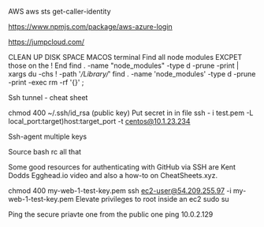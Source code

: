 AWS
aws sts get-caller-identity

https://www.npmjs.com/package/aws-azure-login

https://jumpcloud.com/


CLEAN UP DISK SPACE  MACOS terminal 
Find all node modules EXCPET those on the ! End 
find . -name "node_modules" -type d -prune -print | xargs du -chs ! -path '*/Library/*'
find . -name 'node_modules' -type d -prune -print -exec rm -rf '{}' \;

Ssh tunnel - cheat sheet

chmod 400 ~/.ssh/id_rsa (public key) 
Put secret in in file 
ssh - i test.pem -L local_port:target)host:target_port -t centos@10.1.23.234

Ssh-agent multiple keys 

Source bash rc all that 



Some good resources for authenticating with GitHub via SSH are Kent Dodds Egghead.io video and also a how-to on CheatSheets.xyz.


chmod 400 my-web-1-test-key.pem
ssh ec2-user@54.209.255.97 -i my-web-1-test-key.pem
Elevate privileges to root inside an ec2
sudo su

Ping the secure priavte  one from the public one 
ping 10.0.2.129
